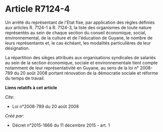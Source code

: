 # Article R7124-4

Un arrêté du représentant de l'Etat fixe, par application des règles définies aux articles R. 7124-1 à R. 7124-3, la liste
des organismes de toute nature représentés au sein de chaque section du conseil économique, social, environnemental, de la
culture et de l'éducation de Guyane, le nombre de leurs représentants et, le cas échéant, les modalités particulières de leur
désignation.

La répartition des sièges attribués aux organisations syndicales de salariés au sein de la section économique, sociale et
environnementale tient compte notamment de leur représentativité en Guyane, au sens de la loi n° 2008-789 du 20 août 2008
portant rénovation de la démocratie sociale et réforme du temps de travail.

**Liens relatifs à cet article**

_Cite_:

  - Loi n°2008-789 du 20 août 2008

_Créé par_:

  - Décret n°2015-1666 du 11 décembre 2015 - art. 1
